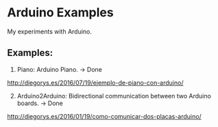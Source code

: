 # Arduino Examples

My experiments with Arduino.

## Examples:

1. Piano: Arduino Piano. -> Done

http://diegorys.es/2016/07/19/ejemplo-de-piano-con-arduino/

2. Arduino2Arduino: Bidirectional communication between two Arduino boards. -> Done

http://diegorys.es/2016/01/19/como-comunicar-dos-placas-arduino/

